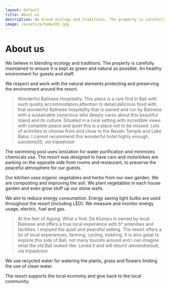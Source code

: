 ```yaml
---
layout: default
title: About us
description: We blend ecology and traditions. The property is carefully maintained and kept as green and natural as possible. An healthy environment for guests & staff. Working with the natural elements protecting and preserving the environment around the resort.
image: /assets/p/home/01.jpg
---
```

# About us

We believe in blending ecology and traditions. The property is carefully maintained to ensure it is kept as green and natural as possible. An healthy environment for guests and staff.

We respect and work with the natural elements protecting and preserving the environment around the resort.

>Wonderful Balinese Hospitality. This place is a rare find in Bali with such quality accommodation,attention to detail,delicious food with that wonderful Balinese hospitality that is owned and run by Balinese with a sustainable conscious who deeply cares about this beautiful island and its culture. Situated in a rural setting with incredible views with complete peace and quiet this is a place not to be missed. Lots of activities to choose from and close to the Besaki Temple and Lake Batur. I cannot recommend this wonderful hotel highly enough. _sunstone55, via tripadvisor_

The swimming pool uses ionization for water purification and minimizes chemicals use. The resort was designed to have cars and motorbikes are parking on the opposite side from rooms and restaurant, to preserve the peaceful atmosphere for our guests.

Our kitchen uses organic vegetables and herbs from our own garden. We are composting and improving the soil. We plant vegetables in each house garden and even grow stuff up our stone walls.

We aim to reduce energy consumption. Energy saving light bulbs are used throughout the resort (including LED). We measure and monitor energy usage, electric, fuel and gas.

>At the feet of Agung. What a find. De Klumpu is owned by local Balinese and offers a true local experience with 5* amenities and facilities. I enjoyed the quiet and peaceful setting. The resort offers a lot of local experiences, farming, cycling, trekking. It is also great to explore this side of Bali, not many tourists around and i can imagine what the old Bali looked like. Loved it and will return!  _alexandretsuk, via tripadvisor_


We use recycled water for watering the plants, grass and flowers limiting the use of clean water.

The resort supports the local economy and give back to the local community.
